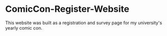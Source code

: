 # ComicCon-Register-Website
This website was built as a registration and survey page for my university's yearly comic con.
